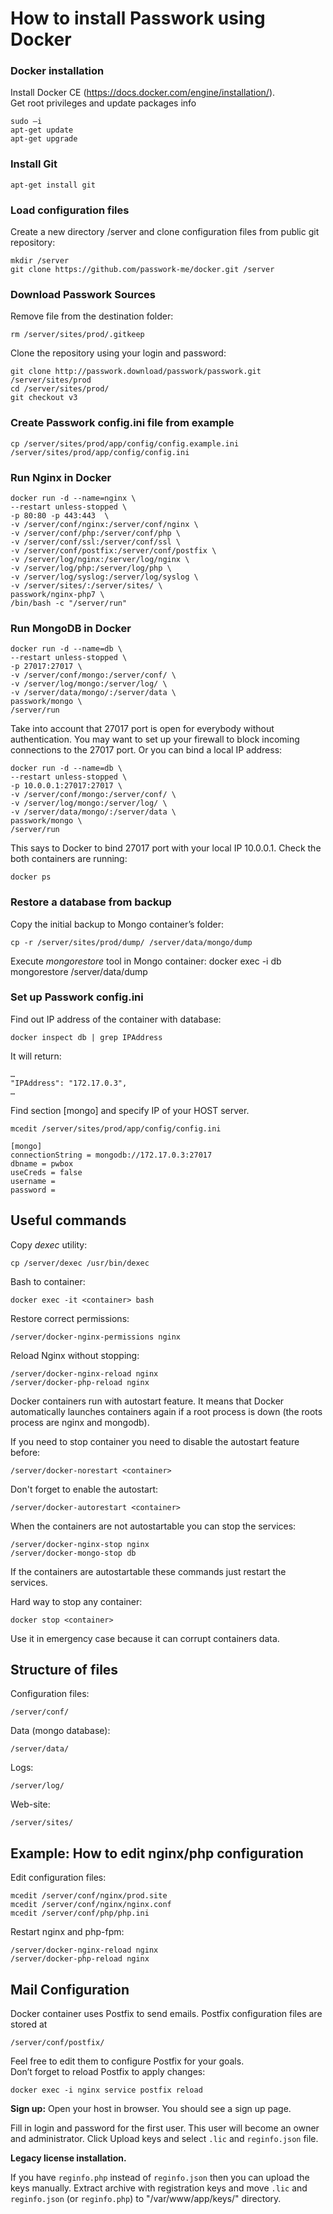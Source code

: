 # How to install Passwork using Docker 

### Docker installation
Install Docker CE (https://docs.docker.com/engine/installation/).  
Get root privileges and update packages info

```
sudo –i
apt-get update
apt-get upgrade 
```

### Install Git

```
apt-get install git 
```

### Load configuration files
Create a new directory /server and clone configuration files from public git repository:

```
mkdir /server
git clone https://github.com/passwork-me/docker.git /server
```

### Download Passwork Sources
Remove file from the destination folder:   

```
rm /server/sites/prod/.gitkeep
```

Clone the repository using your login and password:

```
git clone http://passwork.download/passwork/passwork.git /server/sites/prod
cd /server/sites/prod/
git checkout v3
```

### Create Passwork config.ini file from example

```
cp /server/sites/prod/app/config/config.example.ini /server/sites/prod/app/config/config.ini
```

### Run Nginx in Docker 

```
docker run -d --name=nginx \
--restart unless-stopped \
-p 80:80 -p 443:443  \
-v /server/conf/nginx:/server/conf/nginx \
-v /server/conf/php:/server/conf/php \
-v /server/conf/ssl:/server/conf/ssl \
-v /server/conf/postfix:/server/conf/postfix \
-v /server/log/nginx:/server/log/nginx \
-v /server/log/php:/server/log/php \
-v /server/log/syslog:/server/log/syslog \
-v /server/sites/:/server/sites/ \
passwork/nginx-php7 \
/bin/bash -c "/server/run"
```

### Run MongoDB in Docker

```
docker run -d --name=db \
--restart unless-stopped \
-p 27017:27017 \
-v /server/conf/mongo:/server/conf/ \
-v /server/log/mongo:/server/log/ \
-v /server/data/mongo/:/server/data \
passwork/mongo \
/server/run
```

Take into account that 27017 port is open for everybody without authentication. You may want to set up your firewall to block incoming connections to the 27017 port. 
Or you can bind a local IP address:

```
docker run -d --name=db \
--restart unless-stopped \
-p 10.0.0.1:27017:27017 \
-v /server/conf/mongo:/server/conf/ \
-v /server/log/mongo:/server/log/ \
-v /server/data/mongo/:/server/data \
passwork/mongo \
/server/run
```

This says to Docker to bind 27017 port with your local IP 10.0.0.1.
Check the both containers are running:

```
docker ps
```

### Restore a database from backup
Copy the initial backup to Mongo container’s folder:

```
cp -r /server/sites/prod/dump/ /server/data/mongo/dump
```

Execute *mongorestore* tool in Mongo container:
docker exec -i db mongorestore /server/data/dump

### Set up Passwork config.ini 
Find out IP address of the container with database:

```
docker inspect db | grep IPAddress
```

It will return:

```
…
"IPAddress": "172.17.0.3",
…
```

Find section [mongo] and specify IP of your HOST server. 

```
mcedit /server/sites/prod/app/config/config.ini
```

```
[mongo]
connectionString = mongodb://172.17.0.3:27017
dbname = pwbox
useCreds = false
username =
password =
```


## Useful commands
Copy *dexec* utility:

```
cp /server/dexec /usr/bin/dexec
```

Bash to container:

```
docker exec -it <container> bash
```

Restore correct permissions:

```
/server/docker-nginx-permissions nginx
```

Reload Nginx without stopping:

```
/server/docker-nginx-reload nginx
/server/docker-php-reload nginx
```

Docker containers run with autostart feature. It means that Docker automatically launches containers again if a root process is down (the roots process are nginx and mongodb).

If you need to stop container you need to disable the autostart feature before:

```
/server/docker-norestart <container>
```

Don't forget to enable the autostart:

```
/server/docker-autorestart <container>
```

When the containers are not autostartable you can stop the services:

```
/server/docker-nginx-stop nginx
/server/docker-mongo-stop db
```

If the containers are autostartable these commands just restart the services.

Hard way to stop any container:

```
docker stop <container>
```

Use it in emergency case because it can corrupt containers data.

## Structure of files
Configuration files:

```
/server/conf/
```

Data (mongo database):

```
/server/data/
```

Logs:

```
/server/log/
```

Web-site:

```
/server/sites/
```

## Example: How to edit nginx/php configuration 
Edit configuration files:

```
mcedit /server/conf/nginx/prod.site
mcedit /server/conf/nginx/nginx.conf
mcedit /server/conf/php/php.ini
```

Restart nginx and php-fpm:

```
/server/docker-nginx-reload nginx
/server/docker-php-reload nginx
```

## Mail Configuration
Docker container uses Postfix to send emails. Postfix configuration files are stored at

```
/server/conf/postfix/
```

Feel free to edit them to configure Postfix for your goals.   
Don’t forget to reload Postfix to apply changes:

```
docker exec -i nginx service postfix reload
```

**Sign up:**
Open your host in browser. You should see a sign up page.

Fill in login and password for the first user. This user will become an owner and administrator.
Click Upload keys and select `.lic` and `reginfo.json` file.

**Legacy license installation.**

If you have `reginfo.php` instead of `reginfo.json` then you can upload the keys manually.
Extract archive with registration keys and move `.lic` and `reginfo.json` (or `reginfo.php`) to "/var/www/app/keys/" directory.
